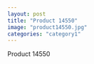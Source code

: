 ```yaml
---
layout: post
title: "Product 14550"
image: "product14550.jpg"
categories: "category1"
---
```

Product 14550
